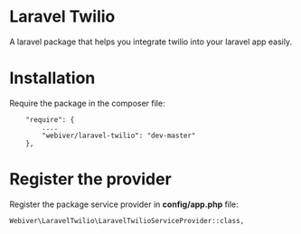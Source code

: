 # Laravel Twilio #
A laravel package that helps you integrate twilio into your laravel app easily.

# Installation #
Require the package in the composer file:
```
    "require": {
        ....
        "webiver/laravel-twilio": "dev-master"
    },
```
# Register the provider #
Register the package service provider in **config/app.php** file:
```
Webiver\LaravelTwilio\LaravelTwilioServiceProvider::class,
```
